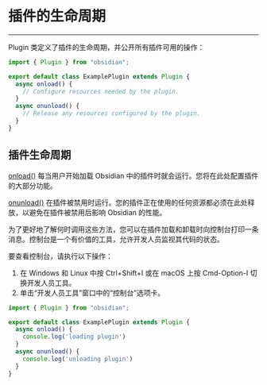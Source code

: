 <!--
 * @Author: Raistlind johnd0712@gmail.com
 * @Date: 2024-01-18 10:18:00
 * @LastEditors: Raistlind
 * @LastEditTime: 2024-01-18 10:18:00
 * @Description: 
-->

# 插件的生命周期


---
Plugin 类定义了插件的生命周期，并公开所有插件可用的操作：

```ts
import { Plugin } from "obsidian";

export default class ExamplePlugin extends Plugin {
  async onload() {
    // Configure resources needed by the plugin.
  }
  async onunload() {
    // Release any resources configured by the plugin.
  }
}
```

## 插件生命周期

[onload()](https://docs.obsidian.md/Reference/TypeScript+API/FileView/onload) 每当用户开始加载 Obsidian 中的插件时就会运行。您将在此处配置插件的大部分功能。

[onunload()](https://docs.obsidian.md/Reference/TypeScript+API/Component/onunload) 在插件被禁用时运行。您的插件正在使用的任何资源都必须在此处释放，以避免在插件被禁用后影响 Obsidian 的性能。

为了更好地了解何时调用这些方法，您可以在插件加载和卸载时向控制台打印一条消息。控制台是一个有价值的工具，允许开发人员监视其代码的状态。

要查看控制台，请执行以下操作：

1. 在 Windows 和 Linux 中按 Ctrl+Shift+I 或在 macOS 上按 Cmd-Option-I 切换开发人员工具。
2. 单击“开发人员工具”窗口中的“控制台”选项卡。

```ts
import { Plugin } from "obsidian";

export default class ExamplePlugin extends Plugin {
  async onload() {
    console.log('loading plugin')
  }
  async onunload() {
    console.log('unloading plugin')
  }
}
```

